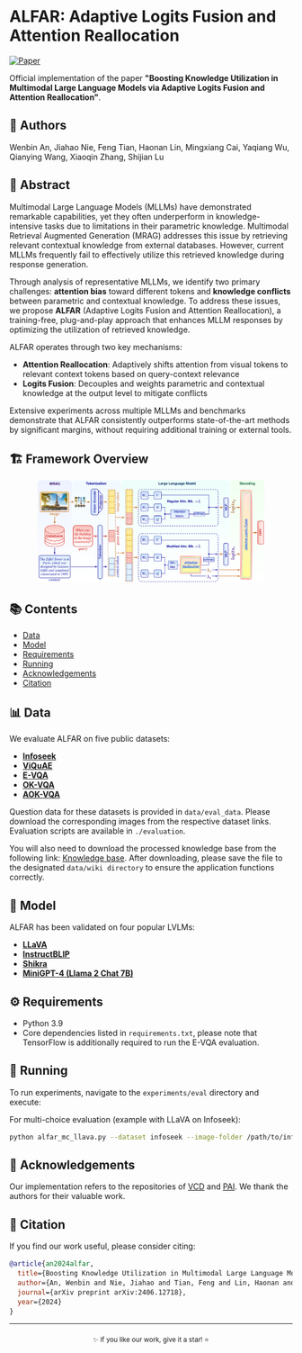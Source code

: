 # ALFAR: Adaptive Logits Fusion and Attention Reallocation

[![Paper](https://img.shields.io/badge/Paper-Arxiv-b31b1b)](https://arxiv.org/abs/2406.12718)

Official implementation of the paper **"Boosting Knowledge Utilization in Multimodal Large Language Models via Adaptive Logits Fusion and Attention Reallocation"**.

## 👥 Authors
Wenbin An, Jiahao Nie, Feng Tian, Haonan Lin, Mingxiang Cai, Yaqiang Wu, Qianying Wang, Xiaoqin Zhang, Shijian Lu

## 📝 Abstract
Multimodal Large Language Models (MLLMs) have demonstrated remarkable capabilities, yet they often underperform in knowledge-intensive tasks due to limitations in their parametric knowledge. Multimodal Retrieval Augmented Generation (MRAG) addresses this issue by retrieving relevant contextual knowledge from external databases. However, current MLLMs frequently fail to effectively utilize this retrieved knowledge during response generation.

Through analysis of representative MLLMs, we identify two primary challenges: **attention bias** toward different tokens and **knowledge conflicts** between parametric and contextual knowledge. To address these issues, we propose **ALFAR** (Adaptive Logits Fusion and Attention Reallocation), a training-free, plug-and-play approach that enhances MLLM responses by optimizing the utilization of retrieved knowledge.

ALFAR operates through two key mechanisms:
- **Attention Reallocation**: Adaptively shifts attention from visual tokens to relevant context tokens based on query-context relevance
- **Logits Fusion**: Decouples and weights parametric and contextual knowledge at the output level to mitigate conflicts

Extensive experiments across multiple MLLMs and benchmarks demonstrate that ALFAR consistently outperforms state-of-the-art methods by significant margins, without requiring additional training or external tools.

## 🏗️ Framework Overview
<div align="center">
<img src="./image/model.png" width="80%"/>
</div>

## 📚 Contents
- [Data](#data)
- [Model](#model)
- [Requirements](#requirements)
- [Running](#running)
- [Acknowledgements](#acknowledgements)
- [Citation](#citation)

## 📊 Data
We evaluate ALFAR on five public datasets:
- [**Infoseek**](https://github.com/open-vision-language/infoseek)
- [**ViQuAE**](https://github.com/PaulLerner/ViQuAE)
- [**E-VQA**](https://github.com/google-research/google-research/tree/master/encyclopedic_vqa)
- [**OK-VQA**](https://okvqa.allenai.org/index.html)
- [**AOK-VQA**](https://github.com/allenai/aokvqa)

Question data for these datasets is provided in `data/eval_data`. Please download the corresponding images from the respective dataset links. Evaluation scripts are available in `./evaluation`.

You will also need to download the processed knowledge base from the following link: [Knowledge base](https://drive.google.com/file/d/18uFkE9SbPnUT9DLBd8DCfed6ah2sDbrJ/view?usp=sharing). After downloading, please save the file to the designated `data/wiki directory` to ensure the application functions correctly.


## 🤖 Model
ALFAR has been validated on four popular LVLMs:
- [**LLaVA**](https://github.com/haotian-liu/LLaVA)
- [**InstructBLIP**](https://github.com/salesforce/LAVIS)
- [**Shikra**](https://github.com/shikras/shikra)
- [**MiniGPT-4 (Llama 2 Chat 7B)**](https://github.com/Vision-CAIR/MiniGPT-4)

## ⚙️ Requirements
- Python 3.9
- Core dependencies listed in `requirements.txt`, please note that TensorFlow is additionally required to run the E-VQA evaluation.

## 🚀 Running
To run experiments, navigate to the `experiments/eval` directory and execute:

For multi-choice evaluation (example with LLaVA on Infoseek):
```bash
python alfar_mc_llava.py --dataset infoseek --image-folder /path/to/infoseek/images
```



## 🙏 Acknowledgements
Our implementation refers to the repositories of [VCD](https://github.com/DAMO-NLP-SG/VCD) and [PAI](https://github.com/LALBJ/PAI). We thank the authors for their valuable work.

## 📄 Citation
If you find our work useful, please consider citing:
```bibtex
@article{an2024alfar,
  title={Boosting Knowledge Utilization in Multimodal Large Language Models via Adaptive Logits Fusion and Attention Reallocation},
  author={An, Wenbin and Nie, Jiahao and Tian, Feng and Lin, Haonan and Cai, Mingxiang and Wu, Yaqiang and Wang, Qianying and Zhang, Xiaoqin and Lu, Shijian},
  journal={arXiv preprint arXiv:2406.12718},
  year={2024}
}
```

---
<div align="center">
<sub>✨ If you like our work, give it a star! ⭐</sub>
</div>